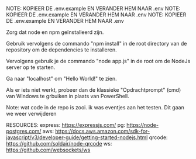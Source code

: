 NOTE: KOPIEER DE .env.example EN VERANDER HEM NAAR .env
NOTE: KOPIEER DE .env.example EN VERANDER HEM NAAR .env
NOTE: KOPIEER DE .env.example EN VERANDER HEM NAAR .env

Zorg dat node en npm geïnstalleerd zijn.

Gebruik vervolgens de commando "npm install" in de root directory van de repository om de dependencies te installeren.

Vervolgens gebruik je de commando "node app.js" in de root om de NodeJs server op te starten.

Ga naar "localhost" om "Hello World!" te zien.

Als er iets niet werkt, probeer dan de klassieke "Opdrachtprompt" (cmd) van Windows te grbuiken in plaats van PowerShell.

Note: wat code in de repo is zooi. ik was eventjes aan het testen. Dit gaan we weer verwijderen

RESOURCES:
express: https://expressjs.com/
pg: https://node-postgres.com/
aws: https://docs.aws.amazon.com/sdk-for-javascript/v3/developer-guide/getting-started-nodejs.html
qrcode: https://github.com/soldair/node-qrcode
ws: https://github.com/websockets/ws